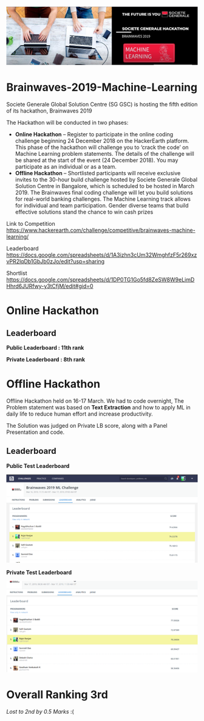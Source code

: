 ![title](bw.JPG)

# Brainwaves-2019-Machine-Learning

Societe Generale Global Solution Centre (SG GSC) is hosting the fifth edition of its hackathon, Brainwaves 2019

The Hackathon will be conducted in two phases:

* **Online Hackathon** – Register to participate in the online coding challenge beginning 24 December 2018 on the HackerEarth platform. This phase of the hackathon will challenge you to ‘crack the code’ on Machine Learning problem statements. The details of the challenge will be shared at the start of the event (24 December 2018). You may participate as an individual or as a team.
* **Offline Hackathon** – Shortlisted participants will receive exclusive invites to the 30-hour build challenge hosted by Societe Generale Global Solution Centre in Bangalore, which is scheduled to be hosted in March 2019. The Brainwaves final coding challenge will let you build solutions for real-world banking challenges. The Machine Learning track allows for individual and team participation. Gender diverse teams that build effective solutions stand the chance to win cash prizes

Link to Competition
https://www.hackerearth.com/challenge/competitive/brainwaves-machine-learning/

Leaderboard
https://docs.google.com/spreadsheets/d/1A3izhn3cUm32WmghfzF5r269xzvPR2lqDb1GbJb0zJo/edit?usp=sharing

Shortlist
https://docs.google.com/spreadsheets/d/1DP0TG1Go5fd8ZeSW8W9eLimDHhrd6JURfwy-y3tCfjM/edit#gid=0

# Online Hackathon 
## Leaderboard

**Public Leaderboard : 11th rank**

**Private Leaderboard : 8th rank**

# Offline Hackathon

Offline Hackathon held on 16-17 March. We had to code overnight, The Problem statement was based on **Text Extraction** and how to apply ML in daily life to reduce human effort and increase productivity.

The Solution was judged on Private LB score, along with a Panel Presentation and code.

## Leaderboard

**Public Test Leaderboard**

![title](p2.png)


**Private Test Leaderboard**

![title](p1.png)

# Overall Ranking 3rd
*Lost to 2nd by 0.5 Marks* :(
